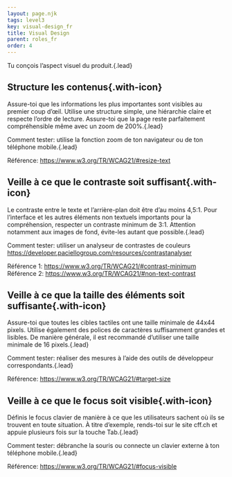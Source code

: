 ```yaml
---
layout: page.njk
tags: level3
key: visual-design_fr
title: Visual Design
parent: roles_fr
order: 4
---
```


Tu conçois l’aspect visuel du produit.{.lead}

## <sbb-icon name="circle-tick-medium"></sbb-icon> Structure les contenus{.with-icon}
Assure-toi que les informations les plus importantes sont visibles au premier coup d’œil. Utilise une structure simple, une hiérarchie claire et respecte l’ordre de lecture. Assure-toi que la page reste parfaitement compréhensible même avec un zoom de 200%.{.lead}

Comment tester: utilise la fonction zoom de ton navigateur ou de ton téléphone mobile.{.lead}

Référence: <sbb-link variant="inline" type="button" target="_blank" href="https://www.w3.org/TR/WCAG21/#resize-text">https://www.w3.org/TR/WCAG21/#resize-text</sbb-link>

## <sbb-icon name="circle-tick-medium"></sbb-icon> Veille à ce que le contraste soit suffisant{.with-icon}
Le contraste entre le texte et l’arrière-plan doit être d’au moins 4,5:1. Pour l’interface et les autres éléments non textuels importants pour la compréhension, respecter un contraste minimum de 3:1. Attention notamment aux images de fond, évite-les autant que possible.{.lead}

Comment tester: utiliser un analyseur de contrastes de couleurs  <sbb-link variant="inline" type="button" target="_blank" href="https://developer.paciellogroup.com/resources/contrastanalyser">https://developer.paciellogroup.com/resources/contrastanalyser</sbb-link>

Référence 1: <sbb-link variant="inline" type="button" target="_blank" href="https://www.w3.org/TR/WCAG21/#contrast-minimum ">https://www.w3.org/TR/WCAG21/#contrast-minimum</sbb-link>
Référence 2: <sbb-link variant="inline" type="button" target="_blank" href="https://www.w3.org/TR/WCAG21/#non-text-contrast">https://www.w3.org/TR/WCAG21/#non-text-contrast</sbb-link>

## <sbb-icon name="circle-tick-medium"></sbb-icon> Veille à ce que la taille des éléments soit suffisante{.with-icon}
Assure-toi que toutes les cibles tactiles ont une taille minimale de 44x44 pixels. Utilise également des polices de caractères suffisamment grandes et lisibles. De manière générale, il est recommandé d’utiliser une taille minimale de 16 pixels.{.lead}

Comment tester: réaliser des mesures à l’aide des outils de développeur correspondants.{.lead}

Référence: <sbb-link variant="inline" type="button" target="_blank" href="https://www.w3.org/TR/WCAG21/#target-size">https://www.w3.org/TR/WCAG21/#target-size</sbb-link>

## <sbb-icon name="circle-tick-medium"></sbb-icon> Veille à ce que le focus soit visible{.with-icon}
Définis le focus clavier de manière à ce que les utilisateurs sachent où ils se trouvent en toute situation. À titre d’exemple, rends-toi sur le site cff.ch et appuie plusieurs fois sur la touche Tab.{.lead}

Comment tester: débranche la souris ou connecte un clavier externe à ton téléphone mobile.{.lead}

Référence: <sbb-link variant="inline" type="button" target="_blank" href="https://www.w3.org/TR/WCAG21/#focus-visible">https://www.w3.org/TR/WCAG21/#focus-visible</sbb-link>
